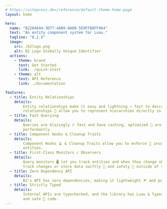 ```yaml
---
# https://vitepress.dev/reference/default-theme-home-page
layout: home

hero:
  name: "B2264644-3D77-4AB9-8A00-5E9FFB0FF964"
  text: "An entity component system for Luau."
  tagline: "0.2.X"
  image:
    src: /b2logo.png
    alt: B2 Logo Globally Unique Identifier
  actions:
    - theme: brand
      text: Get Started
      link: ./quick-start
    - theme: alt
      text: API Reference
      link: ./documentation

features:
  - title: Entity Relationships
    details:
        Entity relationships make it easy and lightning ⚡ fast to describe links 🔗 between entities. Exclusive
        relationships 💑 allow you to represent hierarchies directly in the ECS.
  - title: Fast Querying
    details:
        Queries are blazingly 🔥 fast and have caching, optimized 🤖 around querying many components at a time
        performantly.
  - title: Component Hooks & Cleanup Traits
    details:
        Component Hooks 🪝 & Cleanup Traits allow you to enforce 👮 invariants and attach lifecycles 🧬 to your
        entities.
  - title: First-Class Monitors / Observers
    details:
        Query monitors 🖥️ let you track entities and when they change shape in an efficient 🚀 way, enabling you to
        track changes or store data swiftly 💨 and safely 👷 outside of the ECS.
  - title: Zero Dependency API
    details:
        B2's API has zero dependencies, making it lightweight 🪶 and portable 💼.
  - title: Strictly Typed
    details:
        Internal APIs are typechecked, and the library has Luau & Typescript typings for breakneck 🤸 development pace
        and safe 🦺 code.
---
```

